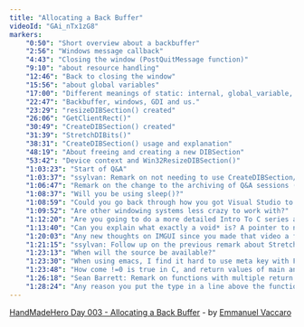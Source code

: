 ```yaml
---
title: "Allocating a Back Buffer"
videoId: "GAi_nTx1zG8"
markers:
    "0:50": "Short overview about a backbuffer"
    "2:56": "Windows message callback"
    "4:43": "Closing the window (PostQuitMessage function)"
    "9:10": "about resource handling"
    "12:46": "Back to closing the window"
    "15:56": "about global variables"
    "17:00": "Different meanings of static: internal, global_variable, local_persist"
    "22:47": "Backbuffer, windows, GDI and us."
    "23:29": "resizeDIBSection() created"
    "26:06": "GetClientRect()"
    "30:49": "CreateDIBSection() created"
    "31:39": "StretchDIBits()"
    "38:31": "CreateDIBSection() usage and explanation"
    "48:19": "About freeing and creating a new DIBSection"
    "53:42": "Device context and Win32ResizeDIBSection()"
    "1:03:23": "Start of Q&A"
    "1:03:37": "ssylvan: Remark on not needing to use CreateDIBSection/CreateCompatibleDC and just allocating the array ourselves"
    "1:06:47": "Remark on the change to the archiving of Q&A sessions (they are now combined with the main day video)"
    "1:08:37": "Will you be using sleep()?"
    "1:08:59": "Could you go back through how you got Visual Studio to cooperate?"
    "1:09:52": "Are other windowing systems less crazy to work with?"
    "1:12:20": "Are you going to do a more detailed Intro To C series alongside this one?"
    "1:13:40": "Can you explain what exactly a void* is? A pointer to nothing?"
    "1:20:03": "Any new thoughts on IMGUI since you made that video a few years ago?"
    "1:21:15": "ssylvan: Follow up on the previous remark about StretchDIBits, it can take a custom array as long as it is DWORD aligned"
    "1:23:13": "When will the source be available?"
    "1:23:30": "When using emacs, I find it hard to use meta key with F and B to skip words, how do you do it so fast?"
    "1:23:48": "How come !=0 is true in C, and return values of main and functions is 0 if everything is okay?"
    "1:26:18": "Sean Barrett: Remark on functions with multiple return values \"Pre ANSI C didn't allow return structs\""
    "1:28:24": "Any reason you put the type in a line above the function name?"
---
```


[HandMadeHero Day 003 - Allocating a Back Buffer](https://drive.google.com/open?id=0B6DxtsjMnvF8VXF0d2F0ZjNzUE0&authuser=0) - by [Emmanuel Vaccaro](https://twitter.com/Mannilie)
